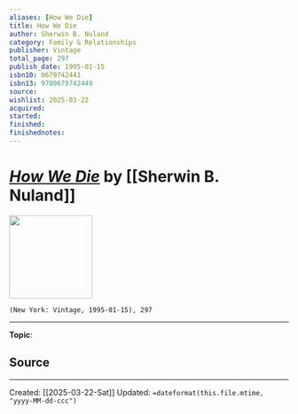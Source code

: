 ```yaml
---
aliases: [How We Die]
title: How We Die
author: Sherwin B. Nuland
category: Family & Relationships
publisher: Vintage
total_page: 297
publish_date: 1995-01-15
isbn10: 0679742441
isbn13: 9780679742449
source: 
wishlist: 2025-03-22
acquired: 
started: 
finished: 
finishednotes: 
---
```

# *[How We Die]()* by [[Sherwin B. Nuland]]

<img src="http://books.google.com/books/content?id=ffj03ghdnqwC&printsec=frontcover&img=1&zoom=1&edge=curl&source=gbs_api" width=150>

`(New York: Vintage, 1995-01-15), 297`



--- 
**Topic**: 

**Source**
- 
 ---
Created: [[2025-03-22-Sat]]
Updated: `=dateformat(this.file.mtime, "yyyy-MM-dd-ccc")`